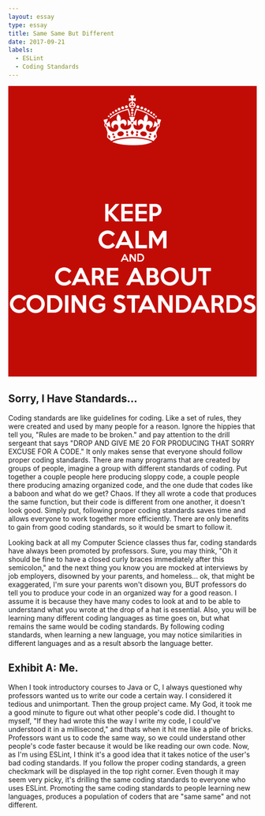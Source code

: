 ```yaml
---
layout: essay
type: essay
title: Same Same But Different
date: 2017-09-21
labels:
  - ESLint
  - Coding Standards
---
```


<img class = "ui medium centered image" src = "../images/keepcalm.png">

## Sorry, I Have Standards...

Coding standards are like guidelines for coding. Like a set of rules, they were created and used by many people for a reason. Ignore the hippies that tell you, "Rules are made to be broken." and pay attention to the drill sergeant that says "DROP AND GIVE ME 20 FOR PRODUCING THAT SORRY EXCUSE FOR A CODE." It only makes sense that everyone should follow proper coding standards. There are many programs that are created by groups of people, imagine a group with different standards of coding. Put together a couple people here producing sloppy code, a couple people there producing amazing organized code, and the one dude that codes like a baboon and what do we get? Chaos. If they all wrote a code that produces the same function, but their code is different from one another, it doesn't look good. Simply put, following proper coding standards saves time and allows everyone to work together more efficiently. There are only benefits to gain from good coding standards, so it would be smart to follow it. 

Looking back at all my Computer Science classes thus far, coding standards have always been promoted by professors. Sure, you may think, "Oh it should be fine to have a closed curly braces immediately after this semicolon," and the next thing you know you are mocked at interviews by job employers, disowned by your parents, and homeless... ok, that might be exaggerated, I'm sure your parents won't disown you, BUT professors do tell you to produce your code in an organized way for a good reason. I assume it is because they have many codes to look at and to be able to understand what you wrote at the drop of a hat is essential. Also, you will be learning many different coding languages as time goes on, but what remains the same would be coding standards. By following coding standards, when learning a new language, you may notice similarities in different languages and as a result absorb the language better.

## Exhibit A: Me.

When I took introductory courses to Java or C, I always questioned why professors wanted us to write our code a certain way. I considered it tedious and unimportant. Then the group project came. My God, it took me a good minute to figure out what other people's code did. I thought to myself, "If they had wrote this the way I write my code, I could've understood it in a millisecond," and thats when it hit me like a pile of bricks. Professors want us to code the same way, so we could understand other people's code faster because it would be like reading our own code. Now, as I'm using ESLint, I think it's a good idea that it takes notice of the user's bad coding standards. If you follow the proper coding standards, a green checkmark will be displayed in the top right corner. Even though it may seem very picky, it's drilling the same coding standards to everyone who uses ESLint. Promoting the same coding standards to people learning new languages, produces a population of coders that are "same same" and not different.
